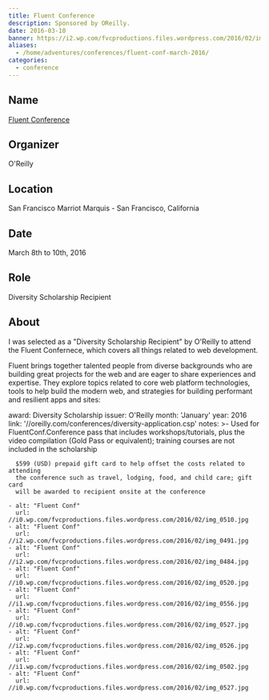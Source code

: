 ```yaml
---
title: Fluent Conference
description: Sponsored by OReilly.
date: 2016-03-10
banner: https://i2.wp.com/fvcproductions.files.wordpress.com/2016/02/img_0526.jpg
aliases:
  - /home/adventures/conferences/fluent-conf-march-2016/
categories:
  - conference
---
```


## Name

[Fluent Conference](https://conferences.oreilly.com/fluent/javascript-html-us/ "Fluent Conference")

## Organizer

O'Reilly

## Location

San Francisco Marriot Marquis - San Francisco, California

## Date

March 8th to 10th, 2016

## Role

Diversity Scholarship Recipient

## About

I was selected as a "Diversity Scholarship Recipient" by O'Reilly to attend the Fluent Confernece, which covers all things related to web development.

Fluent brings together talented people from diverse backgrounds who are building great projects for the web and are eager to share experiences and expertise. They explore topics related to core web platform technologies, tools to help build the modern web, and strategies for building performant and resilient apps and sites:

award: Diversity Scholarship
issuer: O'Reilly
month: 'January'
year: 2016
link: '//oreilly.com/conferences/diversity-application.csp'
notes: >-
Used for FluentConf.Conference pass that includes workshops/tutorials, plus the video
compilation (Gold Pass or equivalent); training courses are not included
in the scholarship

      $599 (USD) prepaid gift card to help offset the costs related to attending
      the conference such as travel, lodging, food, and child care; gift card
      will be awarded to recipient onsite at the conference

    - alt: "Fluent Conf"
      url: //i0.wp.com/fvcproductions.files.wordpress.com/2016/02/img_0510.jpg
    - alt: "Fluent Conf"
      url: //i2.wp.com/fvcproductions.files.wordpress.com/2016/02/img_0491.jpg
    - alt: "Fluent Conf"
      url: //i2.wp.com/fvcproductions.files.wordpress.com/2016/02/img_0484.jpg
    - alt: "Fluent Conf"
      url: //i0.wp.com/fvcproductions.files.wordpress.com/2016/02/img_0520.jpg
    - alt: "Fluent Conf"
      url: //i1.wp.com/fvcproductions.files.wordpress.com/2016/02/img_0556.jpg
    - alt: "Fluent Conf"
      url: //i0.wp.com/fvcproductions.files.wordpress.com/2016/02/img_0527.jpg
    - alt: "Fluent Conf"
      url: //i2.wp.com/fvcproductions.files.wordpress.com/2016/02/img_0526.jpg
    - alt: "Fluent Conf"
      url: //i1.wp.com/fvcproductions.files.wordpress.com/2016/02/img_0502.jpg
    - alt: "Fluent Conf"
      url: //i0.wp.com/fvcproductions.files.wordpress.com/2016/02/img_0527.jpg
